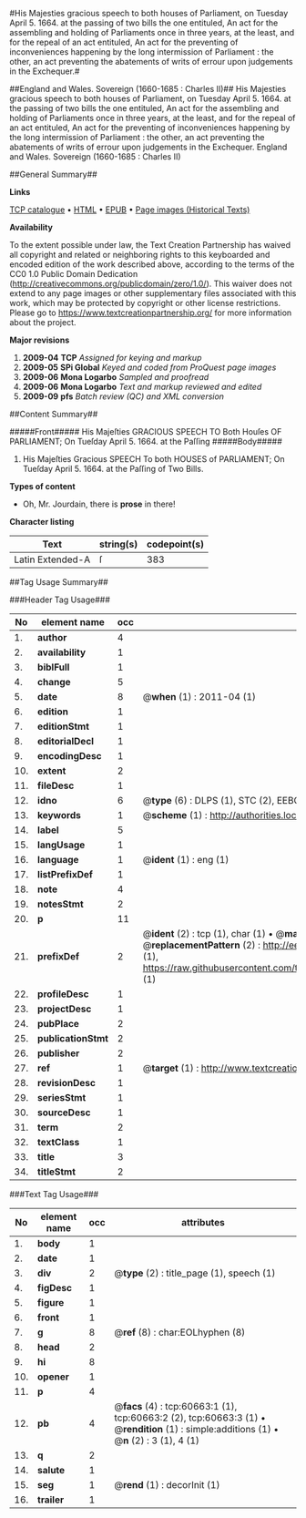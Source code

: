#His Majesties gracious speech to both houses of Parliament, on Tuesday April 5. 1664. at the passing of two bills the one entituled, An act for the assembling and holding of Parliaments once in three years, at the least, and for the repeal of an act entituled, An act for the preventing of inconveniences happening by the long intermission of Parliament : the other, an act preventing the abatements of writs of errour upon judgements in the Exchequer.#

##England and Wales. Sovereign (1660-1685 : Charles II)##
His Majesties gracious speech to both houses of Parliament, on Tuesday April 5. 1664. at the passing of two bills the one entituled, An act for the assembling and holding of Parliaments once in three years, at the least, and for the repeal of an act entituled, An act for the preventing of inconveniences happening by the long intermission of Parliament : the other, an act preventing the abatements of writs of errour upon judgements in the Exchequer.
England and Wales. Sovereign (1660-1685 : Charles II)

##General Summary##

**Links**

[TCP catalogue](http://www.ota.ox.ac.uk/tcp/)  • 
[HTML](http://tei.it.ox.ac.uk/tcp/Texts-HTML/free/A32/A32259.html)  • 
[EPUB](http://tei.it.ox.ac.uk/tcp/Texts-EPUB/free/A32/A32259.epub) • 
[Page images (Historical Texts)](https://historicaltexts.jisc.ac.uk/eebo-12378813e)

**Availability**

To the extent possible under law, the Text Creation Partnership has waived all copyright and related or neighboring rights to this keyboarded and encoded edition of the work described above, according to the terms of the CC0 1.0 Public Domain Dedication (http://creativecommons.org/publicdomain/zero/1.0/). This waiver does not extend to any page images or other supplementary files associated with this work, which may be protected by copyright or other license restrictions. Please go to https://www.textcreationpartnership.org/ for more information about the project.

**Major revisions**

1. __2009-04__ __TCP__ *Assigned for keying and markup*
1. __2009-05__ __SPi Global__ *Keyed and coded from ProQuest page images*
1. __2009-06__ __Mona Logarbo__ *Sampled and proofread*
1. __2009-06__ __Mona Logarbo__ *Text and markup reviewed and edited*
1. __2009-09__ __pfs__ *Batch review (QC) and XML conversion*

##Content Summary##

#####Front#####
His Majeſties GRACIOUS SPEECH TO Both Houſes OF PARLIAMENT; On Tueſday April 5. 1664. at the Paſſing
#####Body#####

1. His Majeſties Gracious SPEECH To both HOUSES of PARLIAMENT; On Tueſday April 5. 1664. at the Paſſing of Two Bills.

**Types of content**

  * Oh, Mr. Jourdain, there is **prose** in there!

**Character listing**


|Text|string(s)|codepoint(s)|
|---|---|---|
|Latin Extended-A|ſ|383|

##Tag Usage Summary##

###Header Tag Usage###

|No|element name|occ|attributes|
|---|---|---|---|
|1.|__author__|4||
|2.|__availability__|1||
|3.|__biblFull__|1||
|4.|__change__|5||
|5.|__date__|8| @__when__ (1) : 2011-04 (1)|
|6.|__edition__|1||
|7.|__editionStmt__|1||
|8.|__editorialDecl__|1||
|9.|__encodingDesc__|1||
|10.|__extent__|2||
|11.|__fileDesc__|1||
|12.|__idno__|6| @__type__ (6) : DLPS (1), STC (2), EEBO-CITATION (1), OCLC (1), VID (1)|
|13.|__keywords__|1| @__scheme__ (1) : http://authorities.loc.gov/ (1)|
|14.|__label__|5||
|15.|__langUsage__|1||
|16.|__language__|1| @__ident__ (1) : eng (1)|
|17.|__listPrefixDef__|1||
|18.|__note__|4||
|19.|__notesStmt__|2||
|20.|__p__|11||
|21.|__prefixDef__|2| @__ident__ (2) : tcp (1), char (1)  •  @__matchPattern__ (2) : ([0-9\-]+):([0-9IVX]+) (1), (.+) (1)  •  @__replacementPattern__ (2) : http://eebo.chadwyck.com/downloadtiff?vid=$1&page=$2 (1), https://raw.githubusercontent.com/textcreationpartnership/Texts/master/tcpchars.xml#$1 (1)|
|22.|__profileDesc__|1||
|23.|__projectDesc__|1||
|24.|__pubPlace__|2||
|25.|__publicationStmt__|2||
|26.|__publisher__|2||
|27.|__ref__|1| @__target__ (1) : http://www.textcreationpartnership.org/docs/. (1)|
|28.|__revisionDesc__|1||
|29.|__seriesStmt__|1||
|30.|__sourceDesc__|1||
|31.|__term__|2||
|32.|__textClass__|1||
|33.|__title__|3||
|34.|__titleStmt__|2||


###Text Tag Usage###

|No|element name|occ|attributes|
|---|---|---|---|
|1.|__body__|1||
|2.|__date__|1||
|3.|__div__|2| @__type__ (2) : title_page (1), speech (1)|
|4.|__figDesc__|1||
|5.|__figure__|1||
|6.|__front__|1||
|7.|__g__|8| @__ref__ (8) : char:EOLhyphen (8)|
|8.|__head__|2||
|9.|__hi__|8||
|10.|__opener__|1||
|11.|__p__|4||
|12.|__pb__|4| @__facs__ (4) : tcp:60663:1 (1), tcp:60663:2 (2), tcp:60663:3 (1)  •  @__rendition__ (1) : simple:additions (1)  •  @__n__ (2) : 3 (1), 4 (1)|
|13.|__q__|2||
|14.|__salute__|1||
|15.|__seg__|1| @__rend__ (1) : decorInit (1)|
|16.|__trailer__|1||
